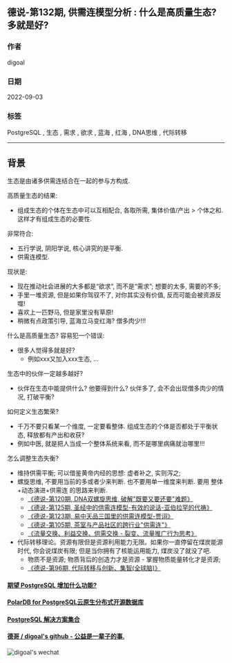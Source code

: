 ## 德说-第132期, 供需连模型分析 : 什么是高质量生态? 多就是好?    
                                  
### 作者                                  
digoal                                  
                                  
### 日期                                  
2022-09-03                                
                                  
### 标签                                  
PostgreSQL , 生态 , 需求 , 欲求 , 蓝海 , 红海 , DNA思维 , 代际转移                   
                                  
----                                  
                                  
## 背景      
生态是由诸多供需连结合在一起的参与方构成.   
  
高质量生态的结果:   
- 组成生态的个体在生态中可以互相配合, 各取所需, 集体价值/产出 > 个体之和. 这样才有组成生态的必要性.   
  
非常符合:   
- 五行学说, 阴阳学说, 核心讲究的是平衡.   
- 供需连模型.    
  
现状是:   
- 现在推动社会进展的大多都是“欲求”, 而不是“需求”;  想要的太多, 需要的不多;    
- 手里一堆资源, 但是如果你驾驭不了, 对你其实没有价值, 反而可能会被资源反噬!     
- 喜欢上一匹野马, 但是家里没有草原!    
- 稍微有点政策引导, 蓝海立马变红海? 僧多肉少!!!   
  
什么是高质量生态? 容易犯一个错误:   
- 很多人觉得多就是好?  
    - 例如xxx又加入xxx生态, ...    
  
生态中的伙伴一定越多越好?   
- 伙伴在生态中能提供什么? 他要得到什么? 伙伴多了, 会不会出现僧多肉少的情况, 打破平衡?    
  
如何定义生态繁荣?   
- 千万不要只看某一个维度, 一定要看整体. 组成生态的个体是否都处于平衡状态, 释放都有产出和收获?   
- 例如中医, 就是把人当成一个整体系统来看, 而不是哪里病痛就治哪里!!!   
  
怎么调整生态失衡?  
- 维持供需平衡; 可以借鉴黄帝内经的思想: 虚者补之, 实则泻之;   
- 螺旋思维, 不要用当前的多或者少来判断. 也不要用单一维度来判断. 要用 整体+动态演进+供需连 的思路来判断.    
    - [《德说-第120期, DNA双螺旋思维, 破解"既要又要还要"难题》](../202207/20220727_02.md)    
    - [《德说-第125期, 圣经中的供需连模型-有效的说话-亚伯拉罕的代祷》](../202208/20220819_02.md)    
    - [《德说-第123期, 易中天品三国里的供需连模型-贾诩》](../202208/20220812_01.md)    
    - [《德说-第105期, 茶室与产品社区的跨行业"供需连"》](../202206/20220617_01.md)    
    - [《流量交换、利益交换、供需交换 - 裂变、流量推广行为思考》](../197001/20190122_05.md)    
- 代际转移理论。资源有限但是资源利用能力无限。如果你一直停留在煤炭能源时代, 你会说煤炭有限; 但是当你拥有了核能运用能力, 煤炭没了就没了吧.      
    - 物质不是资源; 物质背后的创造力才是资源 - 掌握物质能量转化才是资源;   
    - [《德说-第96期, 代际转移与创新、集智(全球脑)》](../202205/20220514_03.md)    
  
  
#### [期望 PostgreSQL 增加什么功能?](https://github.com/digoal/blog/issues/76 "269ac3d1c492e938c0191101c7238216")
  
  
#### [PolarDB for PostgreSQL云原生分布式开源数据库](https://github.com/ApsaraDB/PolarDB-for-PostgreSQL "57258f76c37864c6e6d23383d05714ea")
  
  
#### [PostgreSQL 解决方案集合](https://yq.aliyun.com/topic/118 "40cff096e9ed7122c512b35d8561d9c8")
  
  
#### [德哥 / digoal's github - 公益是一辈子的事.](https://github.com/digoal/blog/blob/master/README.md "22709685feb7cab07d30f30387f0a9ae")
  
  
![digoal's wechat](../pic/digoal_weixin.jpg "f7ad92eeba24523fd47a6e1a0e691b59")
  
